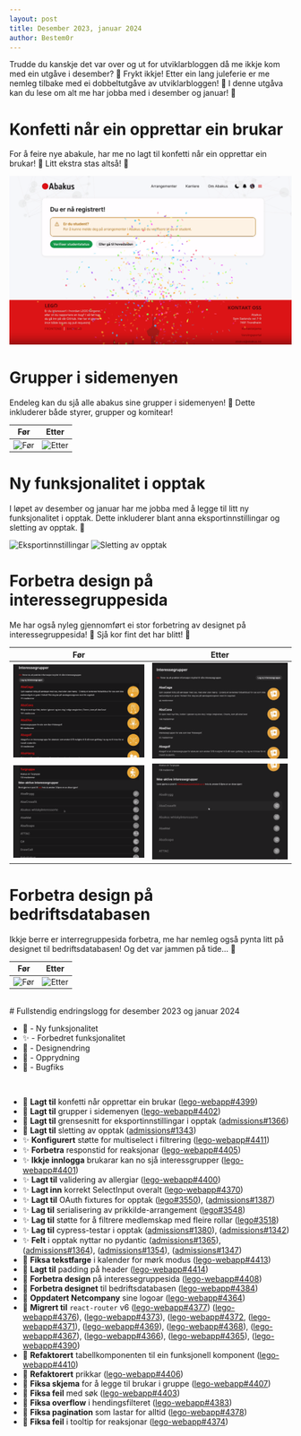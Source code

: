 ```yaml
---
layout: post
title: Desember 2023, januar 2024
author: Bestem0r
---
```


Trudde du kanskje det var over og ut for utviklarbloggen då me ikkje kom med ein utgåve i desember? 🤔 Frykt ikkje! Etter ein lang juleferie er me nemleg tilbake med ei dobbeltutgåve av utviklarbloggen! 🎉 I denne utgåva kan du lese om alt me har jobba med i desember og januar! 🥳

# Konfetti når ein opprettar ein brukar

For å feire nye abakule, har me no lagt til konfetti når ein opprettar ein brukar! 🎊 Litt ekstra stas altså! 🥳

![Konfetti](/images/posts/2024-02-01-konfetti.png)

# Grupper i sidemenyen

Endeleg kan du sjå alle abakus sine grupper i sidemenyen! 🤩 Dette inkluderer både styrer, grupper og komitear!

| Før                                                                                                           | Etter                                                                                                           |
|---------------------------------------------------------------------------------------------------------------|-----------------------------------------------------------------------------------------------------------------|
| ![Før](https://user-images.githubusercontent.com/13599770/297894667-1e4d07d0-5d17-40b8-8202-898adeaad0e9.png) | ![Etter](https://user-images.githubusercontent.com/13599770/297894715-7d6ed3c3-157a-44de-b5bc-7aa8bca95072.png) |


# Ny funksjonalitet i opptak

I løpet av desember og januar har me jobba med å legge til litt ny funksjonalitet i opptak. Dette inkluderer blant anna eksportinnstillingar og sletting av opptak. 📝

![Eksportinnstillingar](https://user-images.githubusercontent.com/13599770/296137718-82f5bdd4-e2d3-473b-b3f1-c39f0a28bff8.png)
![Sletting av opptak](https://user-images.githubusercontent.com/13599770/294839147-2c1046ad-1bd3-46a3-a3d1-31965a862cfc.png)

# Forbetra design på interessegruppesida

Me har også nyleg gjennomført ei stor forbetring av designet på interessegruppesida! 🎨 Sjå kor fint det har blitt! 🤩

| Før                                                      | Etter                                                     |
|----------------------------------------------------------|-----------------------------------------------------------|
| ![Før 1](/images/posts/2024-02-01-interest-before-1.png) | ![Etter 1](/images/posts/2024-02-01-interest-after-1.png) |
| ![Før 2](/images/posts/2024-02-01-interest-before-2.png) | ![Etter 2](/images/posts/2024-02-01-interest-after-2.png) |

# Forbetra design på bedriftsdatabasen

Ikkje berre er interregruppesida forbetra, me har nemleg også pynta litt på designet til bedriftsdatabasen! Og det var jammen på tide... 🤭

| Før | Etter |
|-----|-------|
| ![Før](https://user-images.githubusercontent.com/69514187/294971206-f400de3a-c444-43e0-a45e-33d661a230d8.png) | ![Etter](https://user-images.githubusercontent.com/69514187/294971151-7f376e9f-ce8f-4a00-a042-de0fabeec3fa.png) |

<br>
# Fullstendig endringslogg for desember 2023 og januar 2024

- 🚀 - Ny funksjonalitet
- ✨ - Forbedret funksjonalitet
- 🎨 - Designendring
- 🧹 - Opprydning
- 🐛 - Bugfiks

<br>

- 🚀 **Lagt til** konfetti når opprettar ein brukar ([lego-webapp#4399](https://github.com/webkom/lego-webapp/pull/4399))
- 🚀 **Lagt til** grupper i sidemenyen ([lego-webapp#4402](https://github.com/webkom/lego-webapp/pull/4402))
- 🚀 **Lagt til** grensesnitt for eksportinnstillingar i opptak ([admissions#1366](https://github.com/webkom/admissions/pull/1366))
- 🚀 **Lagt til** sletting av opptak ([admissions#1343](https://github.com/webkom/admissions/pull/1343))
- ✨ **Konfigurert** støtte for multiselect i filtrering ([lego-webapp#4411](https://github.com/webkom/lego-webapp/pull/4411))
- ✨ **Forbetra** responstid for reaksjonar ([lego-webapp#4405](https://github.com/webkom/lego-webapp/pull/4405))
- ✨ **Ikkje innlogga** brukarar kan no sjå interessgrupper ([lego-webapp#4401](https://github.com/webkom/lego-webapp/pull/4401))
- ✨ **Lagt til** validering av allergiar ([lego-webapp#4400](https://github.com/webkom/lego-webapp/pull/4400))
- ✨ **Lagt inn** korrekt SelectInput overalt ([lego-webapp#4370](https://github.com/webkom/lego-webapp/pull/4370))
- ✨ **Lagt til** OAuth fixtures for opptak ([lego#3550](https://github.com/webkom/lego/pull/3550)), ([admissions#1387](https://github.com/webkom/admissions/pull/1387))
- ✨ **Lag til** serialisering av prikkilde-arrangement ([lego#3548](https://github.com/webkom/lego/pull/3548))
- ✨ **Lag til** støtte for å filtrere medlemskap med fleire rollar ([lego#3518](https://github.com/webkom/lego/pull/3518))
- ✨ **Lag til** cypress-testar i opptak ([admissions#1380](https://github.com/webkom/admissions/pull/1380)), ([admissions#1342](https://github.com/webkom/admissions/pull/1342))
- ✨ **Felt** i opptak nyttar no pydantic ([admissions#1365](https://github.com/webkom/admissions/pull/1365)), ([admissions#1364](https://github.com/webkom/admissions/pull/1364)), ([admissions#1354](https://github.com/webkom/admissions/pull/1354)), ([admissions#1347](https://github.com/webkom/admissions/pull/1347))
- 🎨 **Fiksa tekstfarge** i kalender for mørk modus ([lego-webapp#4413](https://github.com/webkom/lego-webapp/pull/4413))
- 🎨 **Lagt til** padding på header ([lego-webapp#4414](https://github.com/webkom/lego-webapp/pull/4414))
- 🎨 **Forbetra design** på interessegruppesida ([lego-webapp#4408](https://github.com/webkom/lego-webapp/pull/4408))
- 🎨 **Forbetra designet** til bedriftsdatabasen ([lego-webapp#4384](https://github.com/webkom/lego-webapp/pull/4384))
- 🎨 **Oppdatert Netcompany** sine logoar ([lego-webapp#4364](https://github.com/webkom/lego-webapp/pull/4364))
- 🧹 **Migrert til** `react-router` v6 ([lego-webapp#4377](https://github.com/webkom/lego-webapp/pull/4377)) ([lego-webapp#4376](https://github.com/webkom/lego-webapp/pull/4376)), ([lego-webapp#4373](https://github.com/webkom/lego-webapp/pull/4373)), ([lego-webapp#4372](https://github.com/webkom/lego-webapp/pull/4372), ([lego-webapp#4371](https://github.com/webkom/lego-webapp/pull/4371)), ([lego-webapp#4369](https://github.com/webkom/lego-webapp/pull/4369)), ([lego-webapp#4368](https://github.com/webkom/lego-webapp/pull/4368)), ([lego-webapp#4367](https://github.com/webkom/lego-webapp/pull/4367)), ([lego-webapp#4366](https://github.com/webkom/lego-webapp/pull/4366)), ([lego-webapp#4365](https://github.com/webkom/lego-webapp/pull/4365)), ([lego-webapp#4390](https://github.com/webkom/lego-webapp/pull/4390))
- 🧹 **Refaktorert** tabellkomponenten til ein funksjonell komponent ([lego-webapp#4410](https://github.com/webkom/lego-webapp/pull/4410))
- 🧹 **Refaktorert** prikkar ([lego-webapp#4406](https://github.com/webkom/lego-webapp/pull/4406))
- 🐛 **Fiksa skjema** for å legge til brukar i gruppe ([lego-webapp#4407](https://github.com/webkom/lego-webapp/pull/4407))
- 🐛 **Fiksa feil** med søk ([lego-webapp#4403](https://github.com/webkom/lego-webapp/pull/4403))
- 🐛 **Fiksa overflow** i hendingsfilteret ([lego-webapp#4383](https://github.com/webkom/lego-webapp/pull/4383))
- 🐛 **Fiksa pagination** som lastar for alltid ([lego-webapp#4378](https://github.com/webkom/lego-webapp/pull/4378))
- 🐛 **Fiksa feil** i tooltip for reaksjonar ([lego-webapp#4374](https://github.com/webkom/lego-webapp/pull/4374))
